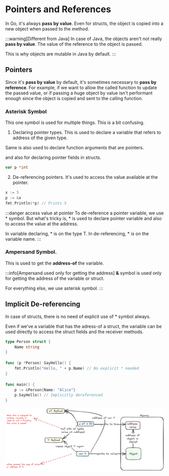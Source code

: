 # Pointers and References

In Go, it's always **pass by value**.
Even for structs, the object is copied into a new object when passed to the method.

:::warning[Different from Java]
In case of Java, the objects aren't not really **pass by value**.
The value of the reference to the object is passed.

This is why objects are mutable in Java by default.
:::

## Pointers

Since it's **pass by value** by default, it's sometimes necessary to **pass by reference**.
For example, if we want to allow the called function to update the passed value,
or if passing a huge object by value isn't performant enough
since the object is copied and sent to the calling function.

### Asterisk Symbol

This one symbol is used for multiple things. This is a bit confusing.

1. Declaring pointer types.
   This is used to declare a variable that refers to address of the given type.

Same is also used to declare function arguments that are pointers.

and also for declaring pointer fields in structs.

```go
var p *int
```

2. De-referencing pointers.
   It's used to access the value available at the pointer.

```go
x := 5
p := &x
fmt.Println(*p) // Prints 5
```

:::danger access value at pointer
To de-reference a pointer variable, we use \* symbol.
But what's tricky is, \* is used to declare pointer variable and also to access the value at the address.

In variable declaring, \* is on the type T.
In de-referencing, \* is on the variable name.
:::

### Ampersand Symbol.

This is used to get the **address-of** the variable.

:::info[Ampersand used only for getting the address]
**&** symbol is used only for getting the address of the variable or struct.

For everything else, we use asterisk symbol.
:::

## Implicit De-referencing

In case of structs, there is no need of explicit use of \* symbol always.

Even if we've a variable that has the adress-of a struct,
the variable can be used directly to access the struct fields and the receiver methods.

```go
type Person struct {
    Name string
}

func (p *Person) SayHello() {
    fmt.Println("Hello, " + p.Name) // No explicit * needed
}

func main() {
    p := &Person{Name: "Alice"}
    p.SayHello() // Implicitly dereferenced
}
```

![pointers](../../static/img/golang-pointers.excalidraw.png)
